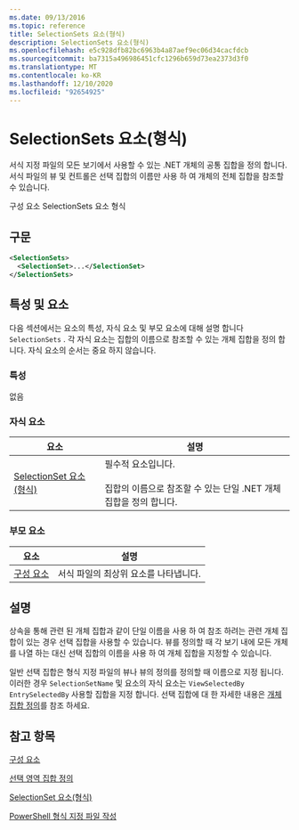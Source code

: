 ```yaml
---
ms.date: 09/13/2016
ms.topic: reference
title: SelectionSets 요소(형식)
description: SelectionSets 요소(형식)
ms.openlocfilehash: e5c928dfb82bc6963b4a87aef9ec06d34cacfdcb
ms.sourcegitcommit: ba7315a496986451cfc1296b659d73ea2373d3f0
ms.translationtype: MT
ms.contentlocale: ko-KR
ms.lasthandoff: 12/10/2020
ms.locfileid: "92654925"
---
```

# <a name="selectionsets-element-format"></a>SelectionSets 요소(형식)

서식 지정 파일의 모든 보기에서 사용할 수 있는 .NET 개체의 공통 집합을 정의 합니다. 서식 파일의 뷰 및 컨트롤은 선택 집합의 이름만 사용 하 여 개체의 전체 집합을 참조할 수 있습니다.

구성 요소 SelectionSets 요소 형식

## <a name="syntax"></a>구문

```xml
<SelectionSets>
  <SelectionSet>...</SelectionSet>
</SelectionSets>
```

## <a name="attributes-and-elements"></a>특성 및 요소

다음 섹션에서는 요소의 특성, 자식 요소 및 부모 요소에 대해 설명 합니다 `SelectionSets` . 각 자식 요소는 집합의 이름으로 참조할 수 있는 개체 집합을 정의 합니다. 자식 요소의 순서는 중요 하지 않습니다.

### <a name="attributes"></a>특성

없음

### <a name="child-elements"></a>자식 요소

|요소|설명|
|-------------|-----------------|
|[SelectionSet 요소(형식)](./selectionset-element-format.md)|필수적 요소입니다.<br /><br /> 집합의 이름으로 참조할 수 있는 단일 .NET 개체 집합을 정의 합니다.|

### <a name="parent-elements"></a>부모 요소

|요소|설명|
|-------------|-----------------|
|[구성 요소](./configuration-element-format.md)|서식 파일의 최상위 요소를 나타냅니다.|

## <a name="remarks"></a>설명

상속을 통해 관련 된 개체 집합과 같이 단일 이름을 사용 하 여 참조 하려는 관련 개체 집합이 있는 경우 선택 집합을 사용할 수 있습니다. 뷰를 정의할 때 각 보기 내에 모든 개체를 나열 하는 대신 선택 집합의 이름을 사용 하 여 개체 집합을 지정할 수 있습니다.

일반 선택 집합은 형식 지정 파일의 뷰나 뷰의 정의를 정의할 때 이름으로 지정 됩니다. 이러한 경우 `SelectionSetName` 및 요소의 자식 요소는 `ViewSelectedBy` `EntrySelectedBy` 사용할 집합을 지정 합니다. 선택 집합에 대 한 자세한 내용은 [개체 집합 정의](./defining-selection-sets.md)를 참조 하세요.

## <a name="see-also"></a>참고 항목

[구성 요소](./configuration-element-format.md)

[선택 영역 집합 정의](./defining-selection-sets.md)

[SelectionSet 요소(형식)](./selectionset-element-format.md)

[PowerShell 형식 지정 파일 작성](./writing-a-powershell-formatting-file.md)
